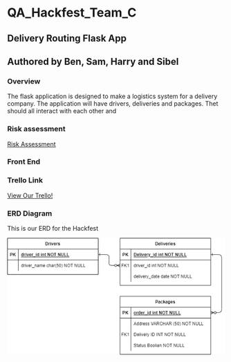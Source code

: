# QA_Hackfest_Team_C

## Delivery Routing Flask App

## Authored by Ben, Sam, Harry and Sibel


### Overview
The flask application is designed to make a logistics system for a delivery company.
The application will have drivers, deliveries and packages. Thet should all interact with each other
and 

### Risk assessment
[Risk Assessment](https://docs.google.com/spreadsheets/d/1EHHeP2lZ7pbZWxwDNEXAO8DxUgsf2_ae8RwhqIQ28K8/edit#gid=0)

### Front End

### Trello Link
[View Our Trello!](https://trello.com/b/PukNG31j/qahackfestteamc)

### ERD Diagram
This is our ERD for the Hackfest


![Our ERD](Resources/hackfestTeamC.drawio.png "This is our ERD")


